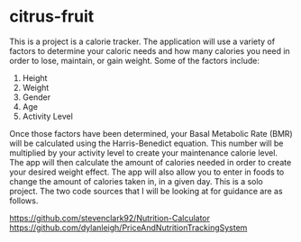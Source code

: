 # citrus-fruit

This is a project is a calorie tracker. The application will use a variety of factors to determine your caloric needs and how many calories you need in order to lose, maintain, or gain weight. Some of the factors include:
1. Height
2. Weight
3. Gender
4. Age
5. Activity Level

Once those factors have been determined, your Basal Metabolic Rate (BMR) will be calculated using the Harris-Benedict equation. This number will be multiplied by your activity level to create your maintenance calorie level. The app will then calculate the amount of calories needed in order to create your desired weight effect. The app will also allow you to enter in foods to change the amount of calories taken in, in a given day. This is a solo project. The two code sources that I will be looking at for guidance are as follows. 

https://github.com/stevenclark92/Nutrition-Calculator
https://github.com/dylanleigh/PriceAndNutritionTrackingSystem
